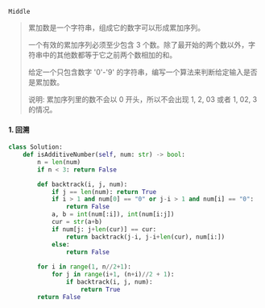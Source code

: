 `Middle`

> 累加数是一个字符串，组成它的数字可以形成累加序列。
>
> 一个有效的累加序列必须至少包含 3 个数。除了最开始的两个数以外，字符串中的其他数都等于它之前两个数相加的和。
>
> 给定一个只包含数字 '0'-'9' 的字符串，编写一个算法来判断给定输入是否是累加数。
>
> 说明: 累加序列里的数不会以 0 开头，所以不会出现 1, 2, 03 或者 1, 02, 3 的情况。
>

#### 1. 回溯

```python
class Solution:
    def isAdditiveNumber(self, num: str) -> bool:
        n = len(num)
        if n < 3: return False

        def backtrack(i, j, num):
            if j == len(num): return True
            if i > 1 and num[0] == "0" or j-i > 1 and num[i] == "0":
                return False
            a, b = int(num[:i]), int(num[i:j])
            cur = str(a+b)
            if num[j: j+len(cur)] == cur:
                return backtrack(j-i, j-i+len(cur), num[i:])
            else:
                return False
            
        for i in range(1, n//2+1):
            for j in range(i+1, (n+i)//2 + 1):
                if backtrack(i, j, num):
                    return True
        return False
```

